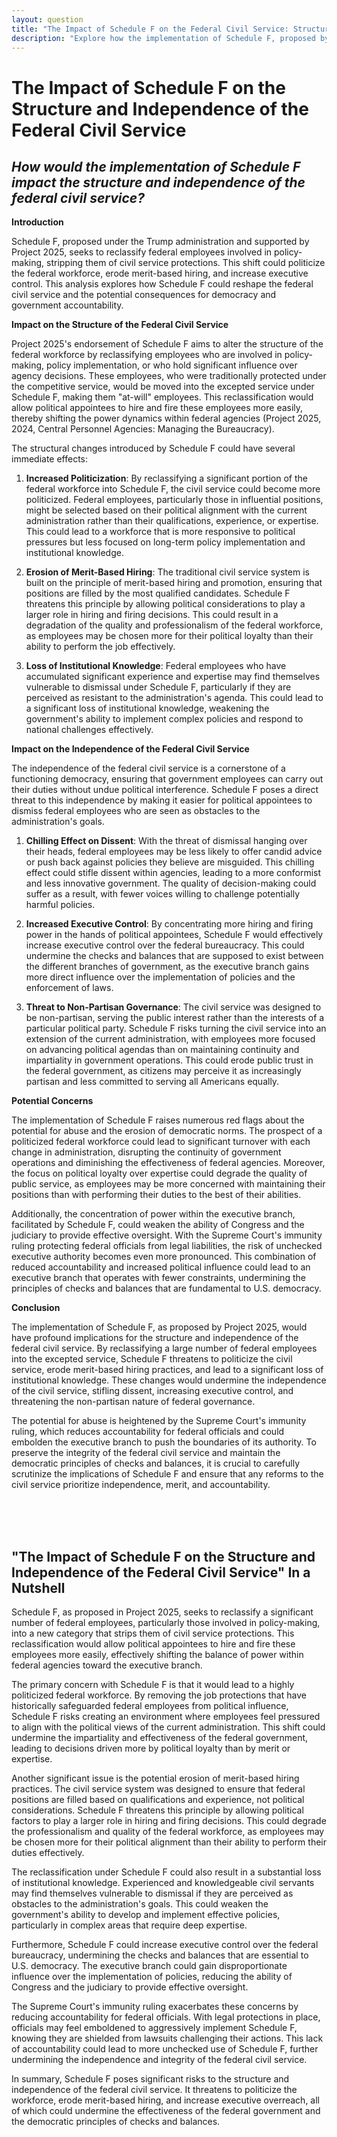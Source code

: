 ```yaml
---
layout: question
title: "The Impact of Schedule F on the Federal Civil Service: Structure and Independence"
description: "Explore how the implementation of Schedule F, proposed by Project 2025, could impact the structure and independence of the federal civil service, potentially leading to politicization and reduced merit-based hiring."
---
```


# The Impact of Schedule F on the Structure and Independence of the Federal Civil Service

## *How would the implementation of Schedule F impact the structure and independence of the federal civil service?*

**Introduction**

Schedule F, proposed under the Trump administration and supported by Project 2025, seeks to reclassify federal employees involved in policy-making, stripping them of civil service protections. This shift could politicize the federal workforce, erode merit-based hiring, and increase executive control. This analysis explores how Schedule F could reshape the federal civil service and the potential consequences for democracy and government accountability.

**Impact on the Structure of the Federal Civil Service**

Project 2025's endorsement of Schedule F aims to alter the structure of the federal workforce by reclassifying employees who are involved in policy-making, policy implementation, or who hold significant influence over agency decisions. These employees, who were traditionally protected under the competitive service, would be moved into the excepted service under Schedule F, making them "at-will" employees. This reclassification would allow political appointees to hire and fire these employees more easily, thereby shifting the power dynamics within federal agencies (Project 2025, 2024, Central Personnel Agencies: Managing the Bureaucracy).

The structural changes introduced by Schedule F could have several immediate effects:

1. **Increased Politicization**: By reclassifying a significant portion of the federal workforce into Schedule F, the civil service could become more politicized. Federal employees, particularly those in influential positions, might be selected based on their political alignment with the current administration rather than their qualifications, experience, or expertise. This could lead to a workforce that is more responsive to political pressures but less focused on long-term policy implementation and institutional knowledge.

2. **Erosion of Merit-Based Hiring**: The traditional civil service system is built on the principle of merit-based hiring and promotion, ensuring that positions are filled by the most qualified candidates. Schedule F threatens this principle by allowing political considerations to play a larger role in hiring and firing decisions. This could result in a degradation of the quality and professionalism of the federal workforce, as employees may be chosen more for their political loyalty than their ability to perform the job effectively.

3. **Loss of Institutional Knowledge**: Federal employees who have accumulated significant experience and expertise may find themselves vulnerable to dismissal under Schedule F, particularly if they are perceived as resistant to the administration's agenda. This could lead to a significant loss of institutional knowledge, weakening the government's ability to implement complex policies and respond to national challenges effectively.

**Impact on the Independence of the Federal Civil Service**

The independence of the federal civil service is a cornerstone of a functioning democracy, ensuring that government employees can carry out their duties without undue political interference. Schedule F poses a direct threat to this independence by making it easier for political appointees to dismiss federal employees who are seen as obstacles to the administration's goals.

1. **Chilling Effect on Dissent**: With the threat of dismissal hanging over their heads, federal employees may be less likely to offer candid advice or push back against policies they believe are misguided. This chilling effect could stifle dissent within agencies, leading to a more conformist and less innovative government. The quality of decision-making could suffer as a result, with fewer voices willing to challenge potentially harmful policies.

2. **Increased Executive Control**: By concentrating more hiring and firing power in the hands of political appointees, Schedule F would effectively increase executive control over the federal bureaucracy. This could undermine the checks and balances that are supposed to exist between the different branches of government, as the executive branch gains more direct influence over the implementation of policies and the enforcement of laws.

3. **Threat to Non-Partisan Governance**: The civil service was designed to be non-partisan, serving the public interest rather than the interests of a particular political party. Schedule F risks turning the civil service into an extension of the current administration, with employees more focused on advancing political agendas than on maintaining continuity and impartiality in government operations. This could erode public trust in the federal government, as citizens may perceive it as increasingly partisan and less committed to serving all Americans equally.

**Potential Concerns**

The implementation of Schedule F raises numerous red flags about the potential for abuse and the erosion of democratic norms. The prospect of a politicized federal workforce could lead to significant turnover with each change in administration, disrupting the continuity of government operations and diminishing the effectiveness of federal agencies. Moreover, the focus on political loyalty over expertise could degrade the quality of public service, as employees may be more concerned with maintaining their positions than with performing their duties to the best of their abilities.

Additionally, the concentration of power within the executive branch, facilitated by Schedule F, could weaken the ability of Congress and the judiciary to provide effective oversight. With the Supreme Court's immunity ruling protecting federal officials from legal liabilities, the risk of unchecked executive authority becomes even more pronounced. This combination of reduced accountability and increased political influence could lead to an executive branch that operates with fewer constraints, undermining the principles of checks and balances that are fundamental to U.S. democracy.

**Conclusion**

The implementation of Schedule F, as proposed by Project 2025, would have profound implications for the structure and independence of the federal civil service. By reclassifying a large number of federal employees into the excepted service, Schedule F threatens to politicize the civil service, erode merit-based hiring practices, and lead to a significant loss of institutional knowledge. These changes would undermine the independence of the civil service, stifling dissent, increasing executive control, and threatening the non-partisan nature of federal governance.

The potential for abuse is heightened by the Supreme Court's immunity ruling, which reduces accountability for federal officials and could embolden the executive branch to push the boundaries of its authority. To preserve the integrity of the federal civil service and maintain the democratic principles of checks and balances, it is crucial to carefully scrutinize the implications of Schedule F and ensure that any reforms to the civil service prioritize independence, merit, and accountability.

<br><br><br>

## <span id="nutshell">"The Impact of Schedule F on the Structure and Independence of the Federal Civil Service" In a Nutshell</span>

Schedule F, as proposed in Project 2025, seeks to reclassify a significant number of federal employees, particularly those involved in policy-making, into a new category that strips them of civil service protections. This reclassification would allow political appointees to hire and fire these employees more easily, effectively shifting the balance of power within federal agencies toward the executive branch.

The primary concern with Schedule F is that it would lead to a highly politicized federal workforce. By removing the job protections that have historically safeguarded federal employees from political influence, Schedule F risks creating an environment where employees feel pressured to align with the political views of the current administration. This shift could undermine the impartiality and effectiveness of the federal government, leading to decisions driven more by political loyalty than by merit or expertise.

Another significant issue is the potential erosion of merit-based hiring practices. The civil service system was designed to ensure that federal positions are filled based on qualifications and experience, not political considerations. Schedule F threatens this principle by allowing political factors to play a larger role in hiring and firing decisions. This could degrade the professionalism and quality of the federal workforce, as employees may be chosen more for their political alignment than their ability to perform their duties effectively.

The reclassification under Schedule F could also result in a substantial loss of institutional knowledge. Experienced and knowledgeable civil servants may find themselves vulnerable to dismissal if they are perceived as obstacles to the administration's goals. This could weaken the government's ability to develop and implement effective policies, particularly in complex areas that require deep expertise.

Furthermore, Schedule F could increase executive control over the federal bureaucracy, undermining the checks and balances that are essential to U.S. democracy. The executive branch could gain disproportionate influence over the implementation of policies, reducing the ability of Congress and the judiciary to provide effective oversight.

The Supreme Court's immunity ruling exacerbates these concerns by reducing accountability for federal officials. With legal protections in place, officials may feel emboldened to aggressively implement Schedule F, knowing they are shielded from lawsuits challenging their actions. This lack of accountability could lead to more unchecked use of Schedule F, further undermining the independence and integrity of the federal civil service.

In summary, Schedule F poses significant risks to the structure and independence of the federal civil service. It threatens to politicize the workforce, erode merit-based hiring, and increase executive overreach, all of which could undermine the effectiveness of the federal government and the democratic principles of checks and balances.
